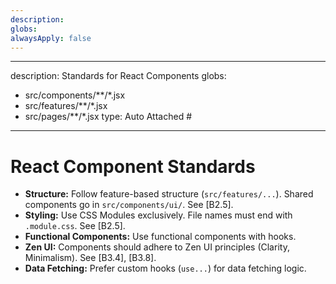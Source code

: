 ```yaml
---
description: 
globs: 
alwaysApply: false
---
```

---
description: Standards for React Components
globs:
  - src/components/**/*.jsx
  - src/features/**/*.jsx
  - src/pages/**/*.jsx
  type: Auto Attached #
---
# React Component Standards

- **Structure:** Follow feature-based structure (`src/features/...`). Shared components go in `src/components/ui/`. See [B2.5].
- **Styling:** Use CSS Modules exclusively. File names must end with `.module.css`. See [B2.5].
- **Functional Components:** Use functional components with hooks.
- **Zen UI:** Components should adhere to Zen UI principles (Clarity, Minimalism). See [B3.4], [B3.8].
- **Data Fetching:** Prefer custom hooks (`use...`) for data fetching logic.